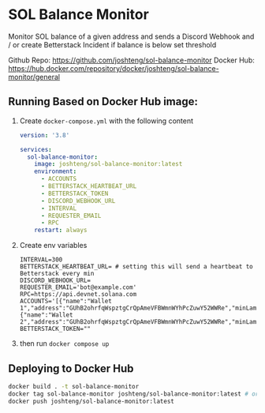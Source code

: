 # SOL Balance Monitor

Monitor SOL balance of a given address and sends a Discord Webhook and / or create Betterstack Incident if balance is below set threshold

Github Repo: https://github.com/joshteng/sol-balance-monitor
Docker Hub: https://hub.docker.com/repository/docker/joshteng/sol-balance-monitor/general

## Running Based on Docker Hub image:
1. Create `docker-compose.yml` with the following content
    ```yml
    version: '3.8'

    services:
      sol-balance-monitor:
        image: joshteng/sol-balance-monitor:latest
        environment:
          - ACCOUNTS
          - BETTERSTACK_HEARTBEAT_URL
          - BETTERSTACK_TOKEN
          - DISCORD_WEBHOOK_URL
          - INTERVAL
          - REQUESTER_EMAIL
          - RPC
        restart: always
    ```
2. Create env variables
    ```
    INTERVAL=300
    BETTERSTACK_HEARTBEAT_URL= # setting this will send a heartbeat to Betterstack every min
    DISCORD_WEBHOOK_URL=
    REQUESTER_EMAIL='bot@example.com'
    RPC=https://api.devnet.solana.com
    ACCOUNTS='[{"name":"Wallet 1","address":"GUhB2ohrfqWspztgCrQpAmeVFBWmnWYhPcZuwY52WWRe","minLamports":50000000000},{"name":"Wallet 2","address":"GUhB2ohrfqWspztgCrQpAmeVFBWmnWYhPcZuwY52WWRe","minLamports":50000000000}]'
    BETTERSTACK_TOKEN=""
    ```
3. then run `docker compose up`


## Deploying to Docker Hub
```sh
docker build . -t sol-balance-monitor
docker tag sol-balance-monitor joshteng/sol-balance-monitor:latest # or get the image id from docker dashboard or docker images and run docker tag <image-id> joshteng/sol-balance-monitor:latest
docker push joshteng/sol-balance-monitor:latest
```
